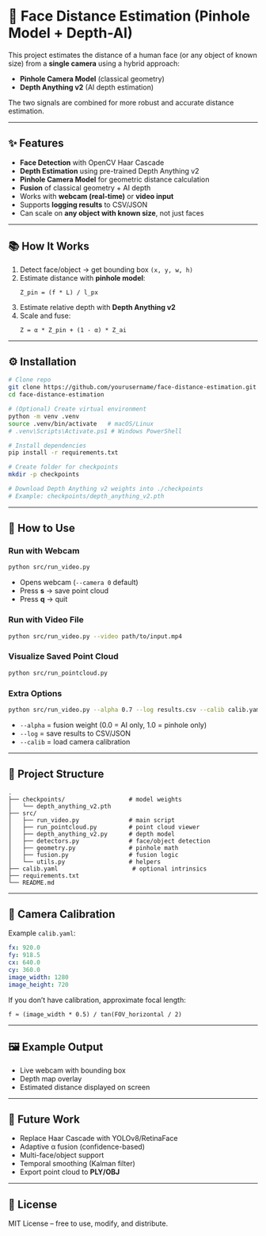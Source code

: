 # 📏 Face Distance Estimation (Pinhole Model + Depth-AI)

This project estimates the distance of a human face (or any object of known size) from a **single camera** using a hybrid approach:  
- **Pinhole Camera Model** (classical geometry)  
- **Depth Anything v2** (AI depth estimation)  

The two signals are combined for more robust and accurate distance estimation.

---

## ✨ Features
- **Face Detection** with OpenCV Haar Cascade  
- **Depth Estimation** using pre-trained Depth Anything v2  
- **Pinhole Camera Model** for geometric distance calculation  
- **Fusion** of classical geometry + AI depth  
- Works with **webcam (real-time)** or **video input**  
- Supports **logging results** to CSV/JSON  
- Can scale on **any object with known size**, not just faces  

---

## 📚 How It Works

1. Detect face/object → get bounding box `(x, y, w, h)`  
2. Estimate distance with **pinhole model**:  
   ```
   Z_pin = (f * L) / l_px
   ```
3. Estimate relative depth with **Depth Anything v2**  
4. Scale and fuse:  
   ```
   Z = α * Z_pin + (1 - α) * Z_ai
   ```

---

## ⚙️ Installation

```bash
# Clone repo
git clone https://github.com/yourusername/face-distance-estimation.git
cd face-distance-estimation

# (Optional) Create virtual environment
python -m venv .venv
source .venv/bin/activate   # macOS/Linux
# .venv\Scripts\Activate.ps1 # Windows PowerShell

# Install dependencies
pip install -r requirements.txt

# Create folder for checkpoints
mkdir -p checkpoints

# Download Depth Anything v2 weights into ./checkpoints
# Example: checkpoints/depth_anything_v2.pth
```

---

## 🚀 How to Use

### Run with Webcam
```bash
python src/run_video.py
```
- Opens webcam (`--camera 0` default)  
- Press **s** → save point cloud  
- Press **q** → quit  

### Run with Video File
```bash
python src/run_video.py --video path/to/input.mp4
```

### Visualize Saved Point Cloud
```bash
python src/run_pointcloud.py
```

### Extra Options
```bash
python src/run_video.py --alpha 0.7 --log results.csv --calib calib.yaml
```
- `--alpha` = fusion weight (0.0 = AI only, 1.0 = pinhole only)  
- `--log` = save results to CSV/JSON  
- `--calib` = load camera calibration  

---

## 📂 Project Structure
```
.
├── checkpoints/                  # model weights
│   └── depth_anything_v2.pth
├── src/
│   ├── run_video.py              # main script
│   ├── run_pointcloud.py         # point cloud viewer
│   ├── depth_anything_v2.py      # depth model
│   ├── detectors.py              # face/object detection
│   ├── geometry.py               # pinhole math
│   ├── fusion.py                 # fusion logic
│   └── utils.py                  # helpers
├── calib.yaml                     # optional intrinsics
├── requirements.txt
└── README.md
```

---

## 🔬 Camera Calibration

Example `calib.yaml`:
```yaml
fx: 920.0
fy: 918.5
cx: 640.0
cy: 360.0
image_width: 1280
image_height: 720
```

If you don’t have calibration, approximate focal length:
```
f ≈ (image_width * 0.5) / tan(FOV_horizontal / 2)
```

---

## 🖼️ Example Output
- Live webcam with bounding box  
- Depth map overlay  
- Estimated distance displayed on screen  

---

## 🔮 Future Work
- Replace Haar Cascade with YOLOv8/RetinaFace  
- Adaptive α fusion (confidence-based)  
- Multi-face/object support  
- Temporal smoothing (Kalman filter)  
- Export point cloud to **PLY/OBJ**  

---

## 📝 License
MIT License – free to use, modify, and distribute.
